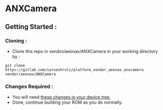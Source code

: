 # ANXCamera
## Getting Started :
### Cloning :
- Clone this repo in vendor/aeonax/ANXCamera in your working directory by :
```
git clone https://gitlab.com/sarveshrulz/platform_vendor_aeonax_anxcamera vendor/aeonax/ANXCamera
```
### Changes Required :
- You will need [these changes in your device tree.](https://github.com/sarveshrulz/android_device_xiaomi_phoenix/commit/4f8e58a644de2593847c662add77d282b2f998f8)
- Done, continue building your ROM as you do normally.
